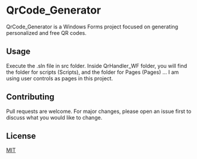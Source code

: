 # QrCode_Generator
QrCode_Generator is a Windows Forms project focused on generating personalized and free QR codes. 

## Usage
Execute the .sln file in src folder. Inside QrHandler_WF folder, you will find the folder for scripts (Scripts), and the folder for Pages (Pages) ... I am using user controls as pages in this project.
## Contributing
Pull requests are welcome. For major changes, please open an issue first to discuss what you would like to change.

## License
[MIT](LICENSE)
